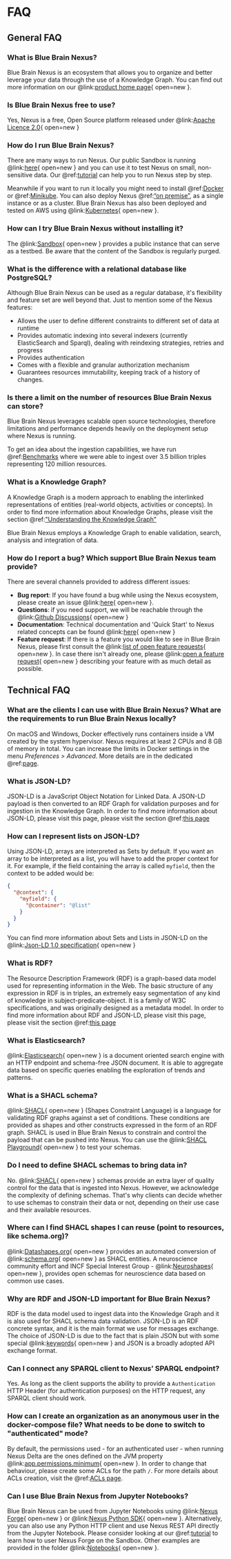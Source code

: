 # FAQ

## General FAQ

### What is Blue Brain Nexus?

Blue Brain Nexus is an ecosystem that allows you to organize and better leverage your data through the use of a 
Knowledge Graph. You can find out more information on our @link:[product home page](https://bluebrainnexus.io/){ open=new }. 

### Is Blue Brain Nexus free to use?

Yes, Nexus is a free, Open Source platform released under @link:[Apache Licence 2.0](https://opensource.org/licenses/Apache-2.0){ open=new }

### How do I run Blue Brain Nexus?

There are many ways to run Nexus. Our public Sandbox is running @link:[here](https://sandbox.bluebrainnexus.io/web/){ open=new } 
and you can use it to test Nexus on small, non-sensitive data. Our @ref:[tutorial](getting-started/try-nexus.md) can 
help you to run Nexus step by step.

Meanwhile if you want to run it locally you might need to install @ref:[Docker](getting-started/running-nexus/index.md#docker) 
or @ref:[Minikube](getting-started/running-nexus/index.md#run-nexus-locally-with-minikube). You can also deploy Nexus 
@ref:[“on premise”](getting-started/running-nexus/index.md#on-premise-cloud-deployment), as a single instance or as a cluster. 
Blue Brain Nexus has also been deployed and tested on AWS using @link:[Kubernetes](https://kubernetes.io/){ open=new }.

### How can I try Blue Brain Nexus without installing it? 

The @link:[Sandbox](https://sandbox.bluebrainnexus.io/web/){ open=new } provides a public instance that can serve as a 
testbed. Be aware that the content of the Sandbox is regularly purged.

### What is the difference with a relational database like PostgreSQL?

Although Blue Brain Nexus can be used as a regular database, it's flexibility and feature set are well beyond that. 
Just to mention some of the Nexus features:

- Allows the user to define different constraints to different set of data at runtime
- Provides automatic indexing into several indexers (currently ElasticSearch and Sparql), dealing with reindexing 
strategies, retries and progress
- Provides authentication
- Comes with a flexible and granular authorization mechanism
- Guarantees resources immutability, keeping track of a history of changes.

### Is there a limit on the number of resources Blue Brain Nexus can store?

Blue Brain Nexus leverages scalable open source technologies, therefore limitations and performance depends heavily on 
the deployment setup where Nexus is running.

To get an idea about the ingestion capabilities, we have run @ref:[Benchmarks](delta/benchmarks/v1.4.2.md) where we were able 
to ingest over 3.5 billion triples representing 120 million resources.

### What is a Knowledge Graph?

A Knowledge Graph is a modern approach to enabling the interlinked representations of entities (real-world objects, 
activities or concepts). In order to find more information about Knowledge Graphs, please visit the section 
@ref:["Understanding the Knowledge Graph"](getting-started/understanding-knowledge-graphs.md)

Blue Brain Nexus employs a Knowledge Graph to enable validation, search, analysis and integration of data.

### How do I report a bug? Which support Blue Brain Nexus team provide?

There are several channels provided to address different issues:

- **Bug report**: If you have found a bug while using the Nexus ecosystem, please create an issue 
  @link:[here](https://github.com/login?return_to=https%3A%2F%2Fgithub.com%2FBlueBrain%2Fnexus%2Fissues%2Fnew%3Flabels%3Dbug){ open=new }.
- **Questions**: if you need support, we will be reachable through the @link:[Github Discussions](https://github.com/BlueBrain/nexus/discussions){ open=new }
- **Documentation**: Technical documentation and 'Quick Start' to Nexus related concepts can be found 
  @link:[here](https://bluebrainnexus.io/docs/){ open=new }
- **Feature request**: If there is a feature you would like to see in Blue Brain Nexus, please first consult the 
  @link:[list of open feature requests](https://github.com/BlueBrain/nexus/issues?q=is%3Aopen+is%3Aissue+label%3Afeature){ open=new }. 
  In case there isn't already one, please 
  @link:[open a feature request](https://github.com/login?return_to=https%3A%2F%2Fgithub.com%2FBlueBrain%2Fnexus%2Fissues%2Fnew%3Flabels%3Dfeature){ open=new } describing 
  your feature with as much detail as possible.

## Technical FAQ  

### What are the clients I can use with Blue Brain Nexus? What are the requirements to run Blue Brain Nexus locally?

On macOS and Windows, Docker effectively runs containers inside a VM created by the system hypervisor. Nexus requires 
at least 2 CPUs and 8 GB of memory in total. You can increase the limits in Docker settings in the menu 
_Preferences > Advanced_. More details are in the dedicated @ref:[page](getting-started/running-nexus/index.md).

### What is JSON-LD?

JSON-LD is a JavaScript Object Notation for Linked Data. A JSON-LD payload is then converted to an RDF Graph for 
validation purposes and for ingestion in the Knowledge Graph. In order to find more information about JSON-LD, please 
visit this page, please visit the section @ref:[this page](getting-started/understanding-knowledge-graphs.md#json-ld)

### How can I represent lists on JSON-LD?

Using JSON-LD, arrays are interpreted as Sets by default. If you want an array to be interpreted as a list, you will 
have to add the proper context for it. For example, if the field containing the array is called `myfield`, then the 
context to be added would be:

```json
{
  "@context": {
    "myfield": {
      "@container": "@list"
    }
  }
}
```

You can find more information about Sets and Lists in JSON-LD on the 
@link:[Json-LD 1.0 specification](https://www.w3.org/TR/json-ld/#sets-and-lists){ open=new }

### What is RDF?

The Resource Description Framework (RDF) is a graph-based data model used for representing information in the Web. 
The basic structure of any expression in RDF is in triples, an extremely easy segmentation of any kind of knowledge 
in subject-predicate-object. It is a family of W3C specifications, and was originally designed as a metadata model. 
In order to find more information about RDF and JSON-LD, please visit this page, please visit the section 
@ref:[this page](getting-started/understanding-knowledge-graphs.md#rdf)

### What is Elasticsearch?

@link:[Elasticsearch](https://www.elastic.co/elastic-stack/){ open=new } is a document oriented search engine with an 
HTTP endpoint and schema-free JSON document. It is able to aggregate data based on specific queries enabling the 
exploration of trends and patterns.

### What is a SHACL schema?

@link:[SHACL](https://www.w3.org/TR/shacl/){ open=new } (Shapes Constraint Language) is a language for validating RDF 
graphs against a set of conditions. These conditions are provided as shapes and other constructs expressed in the form 
of an RDF graph. SHACL is used in Blue Brain Nexus to constrain and control the payload that can be pushed into Nexus.
You can use the @link:[SHACL Playground](https://shacl.org/playground/){ open=new } to test your schemas.

### Do I need to define SHACL schemas to bring data in?

No. @link:[SHACL](https://www.w3.org/TR/shacl/){ open=new } schemas provide an extra layer of quality control for the 
data that is ingested into Nexus. However, we acknowledge the complexity of defining schemas. That's why clients can 
decide whether to use schemas to constrain their data or not, depending on their use case and their available resources.

### Where can I find SHACL shapes I can reuse (point to resources, like schema.org)?

@link:[Datashapes.org](http://datashapes.org/){ open=new } provides an automated conversion of 
@link:[schema.org](https://schema.org/){ open=new } as SHACL entities. A neuroscience community effort and INCF Special 
Interest Group - @link:[Neuroshapes](https://github.com/INCF/neuroshapes){ open=new }, provides open schemas for 
neuroscience data based on common use cases.

### Why are RDF and JSON-LD important for Blue Brain Nexus?

RDF is the data model used to ingest data into the Knowledge Graph and it is also used for SHACL schema data validation. 
JSON-LD is an RDF concrete syntax, and it is the main format we use for messages exchange. The choice of JSON-LD is due 
to the fact that is plain JSON but with some special 
@link:[keywords](https://www.w3.org/TR/json-ld11/#syntax-tokens-and-keywords){ open=new } and JSON is a broadly 
adopted API exchange format.

### Can I connect any SPARQL client to Nexus’ SPARQL endpoint?

Yes. As long as the client supports the ability to provide a `Authentication` HTTP Header (for authentication purposes) 
on the HTTP request, any SPARQL client should work.

### How can I create an organization as an anonymous user in the docker-compose file? What needs to be done to switch to "authenticated" mode?

By default, the permissions used - for an authenticated user - when running Nexus Delta are the ones defined on the JVM 
property @link:[app.permissions.minimum](https://github.com/BlueBrain/nexus/blob/v1.4.1/delta/src/main/resources/app.conf#L213){ open=new }.
In order to change that behaviour, please create some ACLs for the path `/`. For more details about ACLs creation, 
visit the @ref:[ACLs page](delta/api/acls-api.md#create).

### Can I use Blue Brain Nexus from Jupyter Notebooks?

Blue Brain Nexus can be used from Jupyter Notebooks using 
@link:[Nexus Forge](https://github.com/blueBrain/nexus-forge){ open=new } or 
@link:[Nexus Python SDK](https://github.com/BlueBrain/nexus-python-sdk/){ open=new }. Alternatively, you can also use 
any Python HTTP client and use Nexus REST API directly from the Jupyter Notebook.
Please consider looking at our @ref:[tutorial](getting-started/try-nexus.md) to learn how to user Nexus Forge on the 
Sandbox. Other examples are provided in the folder 
@link:[Notebooks](https://github.com/BlueBrain/nexus-python-sdk/tree/master/notebooks){ open=new }.

